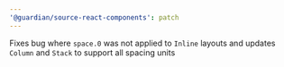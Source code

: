 ```yaml
---
'@guardian/source-react-components': patch
---
```


Fixes bug where `space.0` was not applied to `Inline` layouts and updates `Column` and `Stack` to support all spacing units
